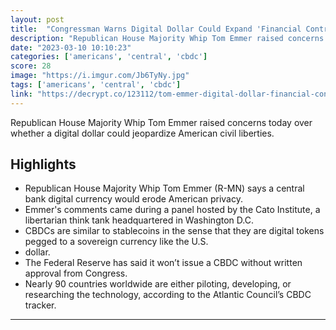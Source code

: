 ```yaml
---
layout: post
title:  "Congressman Warns Digital Dollar Could Expand 'Financial Control' Over Americans"
description: "Republican House Majority Whip Tom Emmer raised concerns today over whether a digital dollar could jeopardize American civil liberties."
date: "2023-03-10 10:10:23"
categories: ['americans', 'central', 'cbdc']
score: 28
image: "https://i.imgur.com/Jb6TyNy.jpg"
tags: ['americans', 'central', 'cbdc']
link: "https://decrypt.co/123112/tom-emmer-digital-dollar-financial-control"
---
```


Republican House Majority Whip Tom Emmer raised concerns today over whether a digital dollar could jeopardize American civil liberties.

## Highlights

- Republican House Majority Whip Tom Emmer (R-MN) says a central bank digital currency would erode American privacy.
- Emmer's comments came during a panel hosted by the Cato Institute, a libertarian think tank headquartered in Washington D.C.
- CBDCs are similar to stablecoins in the sense that they are digital tokens pegged to a sovereign currency like the U.S.
- dollar.
- The Federal Reserve has said it won’t issue a CBDC without written approval from Congress.
- Nearly 90 countries worldwide are either piloting, developing, or researching the technology, according to the Atlantic Council’s CBDC tracker.

---

